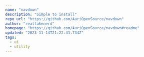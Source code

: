 ```yaml
---
name: "navdown"
description: "Simple to install"
repo_url: "https://github.com/AuriOpenSource/navdown"
author: "realfakenerd"
homepage: "https://github.com/AuriOpenSource/navdown#readme"
updated: "2023-11-14T21:22:41.734Z"
tags: 
  - ui
  - utility
---
```

